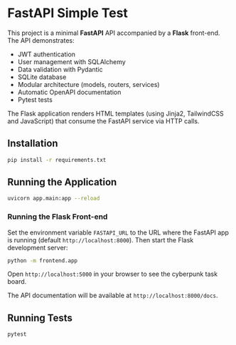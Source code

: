 # FastAPI Simple Test

This project is a minimal **FastAPI** API accompanied by a **Flask** front-end. The API demonstrates:

- JWT authentication
- User management with SQLAlchemy
- Data validation with Pydantic
- SQLite database
- Modular architecture (models, routers, services)
- Automatic OpenAPI documentation
- Pytest tests

The Flask application renders HTML templates (using Jinja2, TailwindCSS and JavaScript) that consume the FastAPI service via HTTP calls.

## Installation

```bash
pip install -r requirements.txt
```

## Running the Application

```bash
uvicorn app.main:app --reload
```

### Running the Flask Front-end

Set the environment variable `FASTAPI_URL` to the URL where the FastAPI app is running (default `http://localhost:8000`). Then start the Flask development server:

```bash
python -m frontend.app
```

Open `http://localhost:5000` in your browser to see the cyberpunk task board.

The API documentation will be available at `http://localhost:8000/docs`.

## Running Tests

```bash
pytest
```

